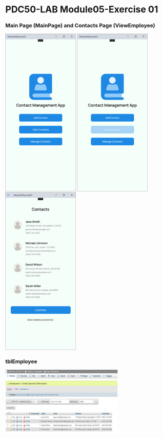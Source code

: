 # PDC50-LAB Module05-Exercise 01

### Main Page (MainPage) and Contacts Page (ViewEmployee)
<div style="justify-content: center;">
    <img src="Screenshots/3.png" width="220"/>
    <img src="Screenshots/2.png" width="220"/>
    <img src="Screenshots/EmployeeList.png" width="220"/>
</div>

### tblEmployee
<div style="justify-content: center;">
    <img src="Screenshots/tblEmployee.png" width="350" height="200"/>
</div>

